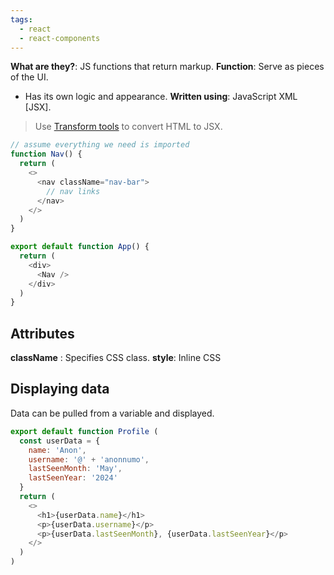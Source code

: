 ```yaml
---
tags:
  - react
  - react-components
---
```

**What are they?**: JS functions that return markup.
**Function**: Serve as pieces of the UI.
- Has its own logic and appearance.
**Written using**: JavaScript XML [JSX].

> Use [Transform tools](https://transform.tools/html-to-jsx) to convert HTML to JSX.

```js
// assume everything we need is imported
function Nav() {
  return (
    <>
      <nav className="nav-bar">
        // nav links
      </nav>
    </>
  )
}

export default function App() {
  return (
    <div>
      <Nav />
    </div>
  )
}
```

## Attributes
**className** : Specifies CSS class.
**style**: Inline CSS

## Displaying data
Data can be pulled from a variable and displayed.
```js
export default function Profile (
  const userData = {
    name: 'Anon',
    username: '@' + 'anonnumo',
    lastSeenMonth: 'May',
    lastSeenYear: '2024'
  }
  return (
    <>
      <h1>{userData.name}</h1>
      <p>{userData.username}</p>
      <p>{userData.lastSeenMonth}, {userData.lastSeenYear}</p>
    </>
  )
)
```